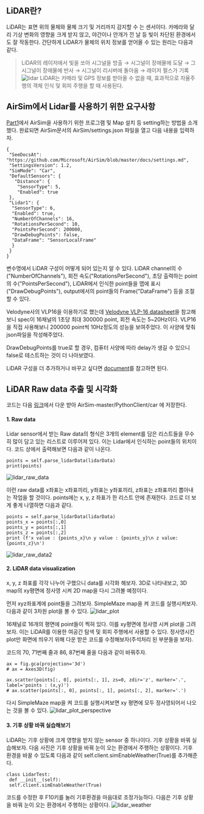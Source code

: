 ## LiDAR란?
LiDAR는 표면 위의 물체와 물체 크기 및 거리까지 감지할 수 는 센서이다.
카메라와 달리 기상 변화의 영향을 크게 받지 않고, 야간이나 안개가 낀 날 등 빛이 차단된 환경에서도 잘 작동한다.
간단하게 LiDAR가 물체의 위치 정보를 얻어올 수 있는 원리는 다음과 같다.
> LiDAR의 레이저에서 빛을 쏘아 시그널을 방출 → 시그널이 장애물에 도달 → 그 시그널이 장애물에 반사 → 시그널이 리시버에 돌아옴 → 레이저 펄스가 기록
![lidar](https://user-images.githubusercontent.com/53460541/114142520-02e51b00-994e-11eb-80f9-1b6c51b53feb.png)
LiDAR는 카메라 및 GPS 정보를 받아올 수 없을 때, 효과적으로 자율주행의 객체 인식 및 회피 주행을 할 때 사용된다.

## AirSim에서 Lidar를 사용하기 위한 요구사항
[Part1](https://github.com/EunbinSeo/AirSim/blob/master/Part1_How_to_start_AirSim.md)에서 AirSim을 사용하기 위한 프로그램 및 Map 설치 등 setting하는 방법을 소개했다. 완료되면 AirSim문서의 AirSim/settings.json 파일을 열고 다음 내용을 입력하자.

```
{
 "SeeDocsAt": "https://github.com/Microsoft/AirSim/blob/master/docs/settings.md",
 "SettingsVersion": 1.2,
 "SimMode": "Car",
 "DefaultSensors": {
   "Distance": {
    "SensorType": 5,
    "Enabled": true
 },
 "Lidar1": {
  "SensorType": 6,
  "Enabled": true,
  "NumberOfChannels": 16,
  "RotationsPerSecond": 10,
  "PointsPerSecond": 200000,
  "DrawDebugPoints": false,
  "DataFrame": "SensorLocalFrame"
  }
 }
}

```
변수명에서 LiDAR 구성이 어떻게 되어 있는지 알 수 있다. LiDAR channel의 수 ("NumberOfChannels"), 회전 속도("RotationsPerSecond"), 초당 출력하는 point의 수("PointsPerSecond"), LiDAR에서 인식한 point들을 맵에 표시("DrawDebugPoints"), output에서의 point들의 Frame("DataFrame") 등을 조절할 수 있다. 

Velodyne사의 VLP16을 이용하기로 했는데 [Velodyne VLP-16 datasheet](http://www.mapix.com/wp-content/uploads/2018/07/63-9229_Rev-H_Puck-_Datasheet_Web-1.pdf)을 참고해보니 spec이 16채널의 1초당 최대 300000 point, 회전 속도는 5~20Hz이다. VLP16을 직접 사용해보니 200000 point씩 10Hz정도의 성능을 보여주었다. 이 사양에 맞춰 json파일을 작성해주었다. 

DrawDebugPoints를 true로 할 경우, 컴퓨터 사양에 따라 delay가 생길 수 있으니 false로 테스트하는 것이 더 나아보였다. 

LiDAR 구성을 더 추가하거나 바꾸고 싶다면 [document](https://github.com/microsoft/AirSim/blob/master/docs/lidar.md)를 참고하면 된다.

## LiDAR Raw data 추출 및 시각화
코드는 다음 [링크](https://github.com/EunbinSeo/AirSim/blob/master/Part3_Using_Lidar_data_for_driving/sample_code_Lidar.py)에서 다운 받아 AirSim-master/PythonClient/car 에 저장한다.

#### 1. Raw data
Lidar sensor에서 받는 Raw data의 형식은 3개의 element를 담은 리스트들을 무수히 많이 담고 있는 리스트로 이루어져 있다. 이는 Lidar에서 인식하는 point들의 위치이다.
코드 상에서 출력해보면 다음과 같이 나온다.
``` python3
points = self.parse_lidarData(lidarData)
print(points)
```
![lidar_raw_data](https://user-images.githubusercontent.com/53460541/114148649-f7492280-9954-11eb-93fd-ab48e27aa4b9.png)

이런 raw data를 x좌표는 x좌표끼리, y좌표는 y좌표끼리, z좌표는 z좌표끼리 뽑아내는 작업을 할 것이다. points에는 x, y, z 좌표가 한 리스트 안에 존재한다. 코드로 더 보게 좋게 나열하면 다음과 같다. 
``` python3
points = self.parse_lidarData(lidarData)
points_x = points[:,0]
points_y = points[:,1]
points_z = points[:,2]
print (f'x value : {points_x}\n y value : {points_y}\n z value: {points_z}\n')
```
![lidar_raw_data2](https://user-images.githubusercontent.com/53460541/114148659-f912e600-9954-11eb-9a0b-80974e91bba6.png)

#### 2. LiDAR data visualization
x, y, z 좌표를 각각 나누어 구했으니 data를 시각화 해보자. 3D로 나타내보고, 3D map의
xy평면에 정사영 시켜 2D map을 다시 그려볼 예정이다.

먼저 xyz좌표계에 point들을 그려보자. SimpleMaze map을 켜 코드를 실행시켜보자. 다음과 같이 3차원 plot을 볼 수 있다.
![lidar_plot](https://user-images.githubusercontent.com/53460541/114149418-d92ff200-9955-11eb-8822-1be531a68412.png)

16채널로 16개의 평면에 point들이 찍혀 있다. 이를 xy평면에 정사영 시켜 plot을 그려보자. 이는 LiDAR를 이용한 여공간 탐색 및 회피 주행에서 사용할 수 있다. 정사영시킨 plot만 화면에 띄우기 위해 다운 받은 코드를 수정해보자(주석처리 된 부분들을 보자).

코드의 70, 71번째 줄과 86, 87번째 줄을 다음과 같이 바꿔주자.
``` python3
ax = fig.gca(projection='3d')
# ax = Axes3D(fig)

ax.scatter(points[:, 0], points[:, 1], zs=0, zdir='z', marker='.', 
label='points : (x,y)')
# ax.scatter(points[:, 0], points[:, 1], points[:, 2], marker='.')
```
다시 SimpleMaze map을 켜 코드를 실행시켜보면 xy 평면에 모두 정사영되어서 나오는 것을 볼 수 있다.
![lidar_plot_perspective](https://user-images.githubusercontent.com/53460541/114149422-da611f00-9955-11eb-8ac9-53829d5dcc04.png)

#### 3. 기후 상황 바꿔 실습해보기
LiDAR는 기후 상황에 크게 영향을 받지 않는 sensor 중 하나이다. 기후 상황을 바꿔 실습해보자. 다음 사진은 기후 상황을 바꿔 눈이 오는 환경에서 주행하는 상황이다.
기후 환경을 바꿀 수 있도록 다음과 같이 self.client.simEnableWeather(True)를 추가해준다.
``` python3
class LidarTest:
 def __init__(self):
 self.client.simEnableWeather(True)
```
코드를 수정한 후 F10키를 눌러 기후환경을 마음대로 조정가능하다.
다음은 기후 상황을 바꿔 눈이 오는 환경에서 주행하는 상황이다.
![lidar_weather](https://user-images.githubusercontent.com/53460541/114149423-daf9b580-9955-11eb-97f8-7b0d9dc11bc8.png)
